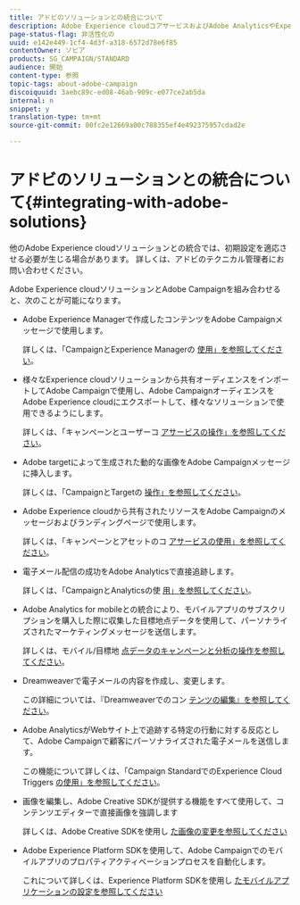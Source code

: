```yaml
---
title: アドビのソリューションとの統合について
description: Adobe Experience cloudコアサービスおよびAdobe AnalyticsやExperience Managerなどのソリューションとの統合により、詳細なインサイトと便利なコンテンツ管理を使用してAdobe Campaign戦略を改善する方法について説明します。
page-status-flag: 非活性化の
uuid: e142e449-1cf4-4d3f-a318-6572d78e6f85
contentOwner: ソビア
products: SG_CAMPAIGN/STANDARD
audience: 開始
content-type: 参照
topic-tags: about-adobe-campaign
discoiquuid: 3aebc89c-ed08-46ab-909c-e077ce2ab5da
internal: n
snippet: y
translation-type: tm+mt
source-git-commit: 00fc2e12669a00c788355ef4e492375957cdad2e

---
```



# アドビのソリューションとの統合について{#integrating-with-adobe-solutions}

他のAdobe Experience cloudソリューションとの統合では、初期設定を適応させる必要が生じる場合があります。 詳しくは、アドビのテクニカル管理者にお問い合わせください。

Adobe Experience cloudソリューションとAdobe Campaignを組み合わせると、次のことが可能になります。

* Adobe Experience Managerで作成したコンテンツをAdobe Campaignメッセージで使用します。

   詳しくは、「CampaignとExperience Managerの [使用」を参照してください](../../integrating/using/integrating-with-experience-manager.md)。

* 様々なExperience cloudソリューションから共有オーディエンスをインポートしてAdobe Campaignで使用し、Adobe CampaignオーディエンスをAdobe Experience cloudにエクスポートして、様々なソリューションで使用できるようにします。

   詳しくは、「キャンペーンとユーザーコ [アサービスの操作」を参照してください](../../integrating/using/about-campaign-audience-manager-or-people-core-service-integration.md)。

* Adobe targetによって生成された動的な画像をAdobe Campaignメッセージに挿入します。

   詳しくは、「CampaignとTargetの [操作」を参照してください](../../integrating/using/about-campaign-target-integration.md)。

* Adobe Experience cloudから共有されたリソースをAdobe Campaignのメッセージおよびランディングページで使用します。

   詳しくは、「キャンペーンとアセットのコ [アサービスの使用」を参照してください](../../integrating/using/working-with-campaign-and-assets-core-service.md)。

* 電子メール配信の成功をAdobe Analyticsで直接追跡します。

   詳しくは、「CampaignとAnalyticsの使 [用」を参照してください](../../integrating/using/about-campaign-analytics-integration.md)。

* Adobe Analytics for mobileとの統合により、モバイルアプリのサブスクリプションを購入した際に収集した目標地点データを使用して、パーソナライズされたマーケティングメッセージを送信します。

   詳しくは、モバイル/目標地 [点データのキャンペーンと分析の操作を参照してください](../../integrating/using/about-campaign-points-of-interest-data-integration.md)。

* Dreamweaverで電子メールの内容を作成し、変更します。

   この詳細については、『Dreamweaverでのコン [テンツの編集』を参照してください](../../designing/using/using-integrations.md#editing-content-in-dreamweaver)。

* Adobe AnalyticsがWebサイト上で追跡する特定の行動に対する反応として、Adobe Campaignで顧客にパーソナライズされた電子メールを送信します。

   この機能について詳しくは、「Campaign StandardでのExperience Cloud Triggers [の使用」を参照してください](../../integrating/using/about-adobe-experience-cloud-triggers.md)。

* 画像を編集し、Adobe Creative SDKが提供する機能をすべて使用して、コンテンツエディターで直接画像を強調します

   詳しくは、Adobe Creative SDKを使用し [た画像の変更を参照してください](../../designing/using/images.md#modifying-images-with-the-adobe-creative-sdk)

* Adobe Experience Platform SDKを使用して、Adobe Campaignでのモバイルアプリのプロパティアクティベーションプロセスを自動化します。

   これについて詳しくは、Experience Platform SDKを使用し [たモバイルアプリケーションの設定を参照してください](https://helpx.adobe.com/campaign/kb/configuring-app-sdk.html)


